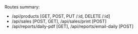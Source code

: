 Routes summary:
- /api/products [GET, POST, PUT /:id, DELETE /:id]
- /api/sales [POST, GET], /api/sales/print [POST]
- /api/reports/daily-pdf [GET], /api/reports/email-daily [POST]
